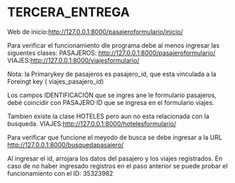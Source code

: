 # TERCERA_ENTREGA
Web de inicio:http://127.0.0.1:8000/pasajeroformulario/inicio/

Para verificar el funcionamiento dle programa debe al menos ingresar  las siguentes clases:
PASAJEROS:
http://127.0.0.1:8000/pasajeroformulario/
VIAJES:http://127.0.0.1:8000/viajesformulario/

Nota: la Primarykey de pasajeros es pasajero_id, que esta vinculada a la Foreingt key ( viajes_pasajero_id)

Los campos IDENTIFICACIÓN que se ingres ane le formulario pasajeros, debé coincidir con PASAJERO ID  que se ingresa en el formulario viajes.

Tambien existe la clase HOTELES pero aun no esta relacionada con la busqueda.
VIAJES:http://127.0.0.1:8000/hotelesformulario/


Para verificar  que funcione el meyodo de busca se debe ingresar a la URL http://127.0.0.1:8000/busquedapasajero/

Al ingresar el id, arrojara los datos del pasajero y los viajes registrados.
En caso de no haber ingresado registros en el paso anterior se puede probar el funcionamiento con el ID: 35323982

